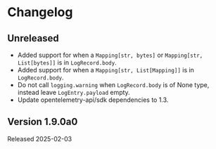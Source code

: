 # Changelog

## Unreleased

- Added support for when a `Mapping[str, bytes]` or `Mapping[str, List[bytes]]` is in `LogRecord.body`.
- Added support for when a `Mapping[str, List[Mapping]]` is in `LogRecord.body`.
- Do not call `logging.warning` when `LogRecord.body` is of None type, instead leave `LogEntry.payload` empty.
- Update opentelemetry-api/sdk dependencies to 1.3.

## Version 1.9.0a0

Released 2025-02-03
